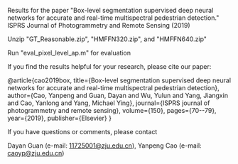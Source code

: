 Results for the paper "Box-level segmentation supervised deep neural networks for accurate and real-time multispectral pedestrian detection." ISPRS Journal of Photogrammetry and Remote Sensing (2019)

Unzip "GT_Reasonable.zip", "HMFFN320.zip", and "HMFFN640.zip"

Run "eval_pixel_level_ap.m" for evaluation

If you find the results helpful for your research, please cite our paper:

@article{cao2019box,
  title={Box-level segmentation supervised deep neural networks for accurate and real-time multispectral pedestrian detection},
  author={Cao, Yanpeng and Guan, Dayan and Wu, Yulun and Yang, Jiangxin and Cao, Yanlong and Yang, Michael Ying},
  journal={ISPRS journal of photogrammetry and remote sensing},
  volume={150},
  pages={70--79},
  year={2019},
  publisher={Elsevier}
}

If you have questions or comments, please contact

Dayan Guan (e-mail: 11725001@zju.edu.cn), Yanpeng Cao (e-mail: caoyp@zju.edu.cn)
